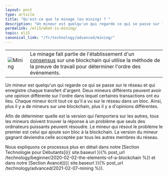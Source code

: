 ```yaml
---
layout: post
type: article
title: "Qu'est-ce que le minage (ou mining) ? "
description: "Un mineur est quelqu'un qui regarde ce qui se passe sur le réseau et qui enregistre chaque transfert d'argent."
permalink: /eli5/what-is-mining/
topic: eli5
canonical_link: "/fr/technology/advanced/mining/"
---
```


<table class="table lead">
    <tr>
        <td class="icon"><img src="/assets/post_files/eli5/what-is-mining/Mining.jpg" alt="Mining"></td>
        <td>
            Le minage fait partie de l'établissement d'un <a href="{{ site.baseurl }}{% post_url /eli5/2000-01-07-what-is-consensus %}">consensus</a> sur une blockchain qui utilise la méthode de la preuve de travail pour déterminer l'ordre des événements.
        </td>
    </tr>
</table> 

Un mineur est quelqu'un qui regarde ce qui se passe sur le réseau et qui enregistre chaque transfert d'argent. Deux mineurs différents peuvent avoir une opinion différente sur l'ordre dans lequel certaines transactions ont eu lieu. Chaque mineur écrit tout ce qu'il a vu sur le réseau dans un bloc. Ainsi, plus il y a de mineurs sur une blockchain, plus il y a d'opinions différentes.

Afin de déterminer quelle est la version qui l’emportera sur les autres, tous les mineurs doivent trouver la réponse à un problème que seuls des ordinateurs puissants peuvent résoudre. Le mineur qui résout le problème le premier est celui qui ajoute son bloc à la blockchain. La version du mineur gagnant deviendra celle acceptée par tous les autres membres du réseau.

Nous expliquons ce processus plus en détail dans notre [Section Technologie pour Débutants]({{ site.baseurl }}{% post_url /technology/beginner/2020-02-02-the-elements-of-a-blockchain %}) et dans notre [Section Avancé]({{ site.baseurl }}{% post_url /technology/advanced/2021-02-07-mining %}).